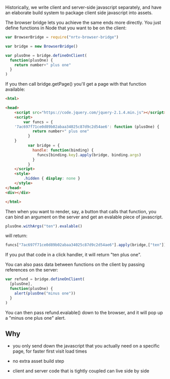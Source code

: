 Historically, we write client and server-side javascript separately, and have an elaborate build system to package client side javascript into assets.

The browser bridge lets you achieve the same ends more directly. You just define functions in Node that you want to be on the client:

```javascript
var BrowserBridge = require("nrtv-browser-bridge")

var bridge = new BrowserBridge()

var plusOne = bridge.defineOnClient(
  function(plusOne) {
    return number+" plus one"
  }
)
```

If you then call bridge.getPage() you'll get a page with that function available:

```html
<html>

<head>
    <script src="https://code.jquery.com/jquery-2.1.4.min.js"></script>
    <script>
        var funcs = {
    '7ac697f71ce0d89b02abaa34025c87d9c2d54ae6': function (plusOne) {
            return number+" plus one"
          }
    }
          var bridge = {
            handle: function(binding) {
              funcs[binding.key].apply(bridge, binding.args)
            }
          }
    </script>
    <style>
        .hidden { display: none }
    </style>
</head>
<div></div>

</html>
```

Then when you want to render, say, a button that calls that function, you can bind an argument on the server and get an evalable piece of javascript.

```javascript
plusOne.withArgs("ten").evalable()
```

will return:

```javascript
funcs["7ac697f71ce0d89b02abaa34025c87d9c2d54ae6"].apply(bridge,["ten"])
```

If you put that code in a click handler, it will return "ten plus one".

You can also pass data between functions on the client by passing references on the server:

```javascript
var refund = bridge.defineOnClient(
  [plusOne],
  function(plusOne) {
    alert(plusOne("minus one"))
  }
)
```

You can then pass refund.evalable() down to the browser, and it will pop up a "minus one plus one" alert.

## Why

* you only send down the javascript that you actually need on a specific page, for faster first visit load times

* no extra asset build step

* client and server code that is tightly coupled can live side by side
